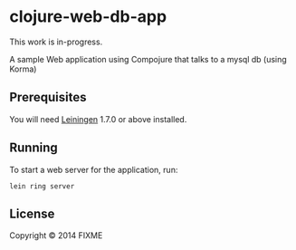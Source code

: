 # clojure-web-db-app

This work is in-progress.

A sample Web application using Compojure that talks to a mysql db (using Korma)

## Prerequisites

You will need [Leiningen][1] 1.7.0 or above installed.

[1]: https://github.com/technomancy/leiningen

## Running

To start a web server for the application, run:

    lein ring server

## License

Copyright © 2014 FIXME
